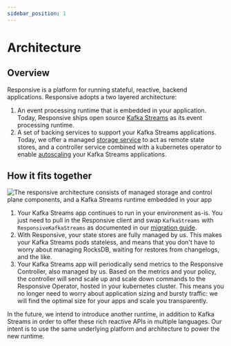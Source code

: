 ```yaml
---
sidebar_position: 1
---
```


# Architecture

## Overview
Responsive is a platform for running stateful, reactive, backend applications. Responsive adopts a two layered architecture:

1. An event processing runtime that is embedded in your application. Today, Responsive ships open source [Kafka Streams](https://kafka.apache.org/documentation/streams/) as its event processing runtime. 
2. A set of backing services to support your Kafka Streams applications. Today, we offer a managed [storage service](storage) to act as remote state stores, and a controller service combined with a kubernetes operator to enable [autoscaling](autoscaling) your Kafka Streams applications.

## How it fits together
![The responsive architecture consists of managed storage and control plane components, and a Kafka Streams runtime embedded in your app](/img/responsive-architecture.png "Responsive Architecture")

1. Your Kafka Streams app continues to run in your environment as-is. You just need to pull in the Responsive client and swap `KafkaStreams` with `ResponsiveKafkaStreams` as documented in our [migration guide](../getting-started/migrate-kafka-streams).
2. With Responsive, your state stores are fully managed by us. This makes your Kafka Streams pods stateless, and means that you don't have to worry about managing RocksDB, waiting for restores from changelogs, and the like.
3. Your Kafka Streams app will periodically send metrics to the Responsive Controller, also managed by us. Based on the metrics and your policy, the controller will send scale up and scale down commands to the Responsive Operator, hosted in your kubernetes cluster. This means you no longer need to worry about application sizing and bursty traffic: we will find the optimal size for your apps and scale you transparently. 

In the future, we intend to introduce another runtime, in addition to Kafka Streams in order to offer these rich reactive APIs in multiple languages. Our intent is to use the same underlying platform and architecture to power the new runtime.

